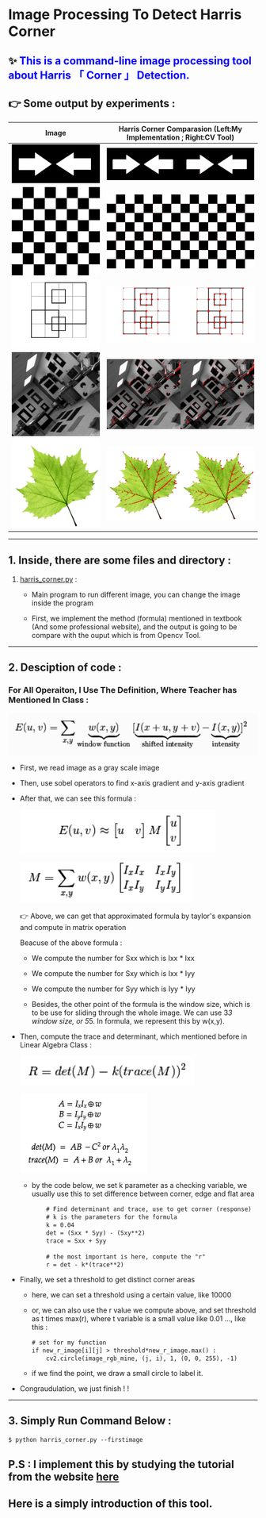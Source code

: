 # Image Processing To Detect Harris Corner 

## ✨ <font style="color:blue">This is a command-line image processing tool about Harris 「 Corner 」 Detection.</font>

## 👉 Some output by experiments : 

| Image | Harris Corner Comparasion (Left:My Implementation ; Right:CV Tool) |
| :---: | :---: |
| ![blackandwhite](blackandwhite.jpg) | ![harris_corner_blackandwhite](combine_all_blackandwhite.jpg) | 
| ![corner](corner.jpg) | ![harris_corner_corner](combine_all_corner.jpg) | 
| ![download-2](download-2.png) | ![harris_corner_download-2](combine_all_download-2.png) |
| ![lab](lab.jpg) | ![harris_corner_lab](combine_all_lab.jpg) | 
| ![leaf](leaf.jpg) | ![harris_corner_leaf](combine_all_leaf.jpg) | 

---

## 1.   Inside, there are some files and directory :
    
1. [harris_corner.py](harris_corner.py) : 

    * Main program to run different image, you can change the image inside the program
    
    * First, we implement the method (formula) mentioned in textbook (And some professional website), and the output is going to be compare with the ouput which is from Opencv Tool.
    
---

## 2.   Desciption of code :

### For All Operaiton, I Use The Definition, Where Teacher has Mentioned In Class :
![](data/formula-1.png)

* First, we read image as a gray scale image

* Then, use sobel operators to find x-axis gradient and y-axis gradient

* After that, we can see this formula : 

    ![](data/formula-2.png)
    
    ![](data/formula-3.png)

    👉 Above, we can get that approximated formula by taylor's expansion and compute in matrix operation

    Beacuse of the above formula :

    + We compute the number for Sxx which is Ixx * Ixx

    + We compute the number for Sxy which is Ixx * Iyy
        
    + We compute the number for Syy which is Iyy * Iyy

    + Besides, the other point of the formula is the window size, which is to be use for sliding through the whole image. We can use 3*3 window size, or 5*5. In formula, we represent this by w(x,y).

* Then, compute the trace and determinant, which mentioned before in Linear Algebra Class :

    ![](data/formula-4.png)
    
    ![](data/formula-5.png)

    + by the code below, we set k parameter as a checking variable, we usually use this to set difference between corner, edge and flat area
    
        ```
            # Find determinant and trace, use to get corner (response)
            # k is the parameters for the formula
            k = 0.04
            det = (Sxx * Syy) - (Sxy**2)
            trace = Sxx + Syy

            # the most important is here, compute the "r"
            r = det - k*(trace**2)
        ```

* Finally, we set a threshold to get distinct corner areas

    + here, we can set a threshold using a certain value, like 10000

    + or, we can also use the r value we compute above, and set threshold as t times max(r), where t variable is a small value like 0.01 ..., like this :
        ```
        # set for my function
        if new_r_image[i][j] > threshold*new_r_image.max() :
            cv2.circle(image_rgb_mine, (j, i), 1, (0, 0, 255), -1)
        ```

    + if we find the point, we draw a small circle to label it.

* Congraudulation, we just finish ! !

---

## 3.   Simply Run Command Below :

```
$ python harris_corner.py --firstimage 
```

## P.S : I implement this by studying the tutorial from the website [__here__](https://muthu.co/harris-corner-detector-implementation-in-python/)
##  Here is a simply introduction of this tool.
